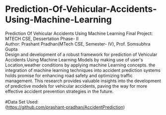 # Prediction-Of-Vehicular-Accidents-Using-Machine-Learning
Prediction Of Vehicular Accidents Using Machine Learning
Final Project: MTECH CSE, Dessertation Phase- II
<br>
Author: Prashant Pradhan(MTech CSE, Semester- IV), Prof. Somsubhra Gupta
<br>
Design and development of a robust framework for prediction of Vehicular Accidents Using Machine Learning Models by making  use of  user's Location,weather conditions by applying machine Learning concepts.
the integration of machine learning techniques into accident prediction systems  holds promise for enhancing road safety and optimizing traffic management. This research  provides valuable insights into the development of predictive models for vehicular accidents,  paving the way for more effective accident prevention strategies in the future.
<br> <br>
#Data Set Used: <br>
(https://github.com/prashant-pradhan/AccidentPrediction)
